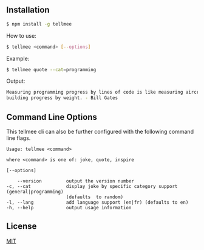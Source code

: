 ## Installation

```sh
$ npm install -g tellmee
```

How to use:

```bash
$ tellmee <command> [--options]
```

Example:

```bash
$ tellmee quote --cat=programming
```

Output:

```bash
Measuring programming progress by lines of code is like measuring aircraft
building progress by weight. - Bill Gates
```

## Command Line Options

This tellmee cli can also be further configured with the following command line flags.

    Usage: tellmee <command>

    where <command> is one of: joke, quote, inspire

    [--options]

        --version         output the version number
    -c, --cat             display joke by specific category support (general|programming)
                          (defaults  to random)
    -l, --lang            add language support (en|fr) (defaults to en)
    -h, --help            output usage information

## License

[MIT](LICENSE)
